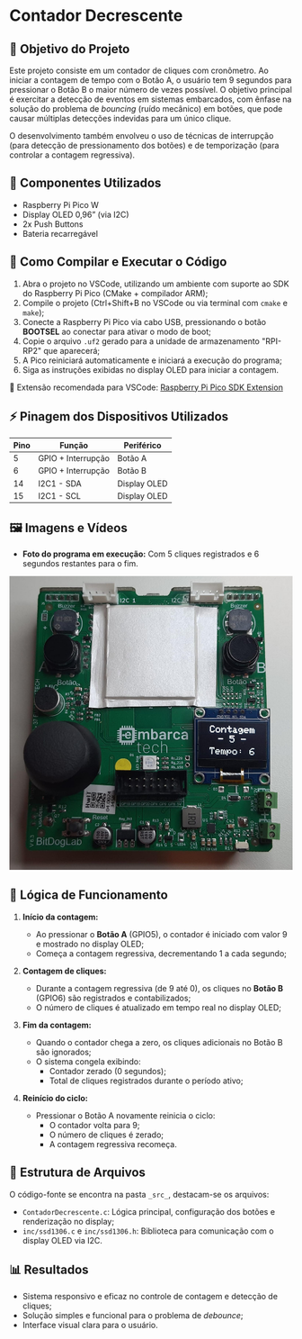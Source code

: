 # Contador Decrescente

## 🎯 Objetivo do Projeto

Este projeto consiste em um contador de cliques com cronômetro. Ao iniciar a contagem de tempo com o Botão A, o usuário tem 9 segundos para pressionar o Botão B o maior número de vezes possível. O objetivo principal é exercitar a detecção de eventos em sistemas embarcados, com ênfase na solução do problema de *bouncing* (ruído mecânico) em botões, que pode causar múltiplas detecções indevidas para um único clique.

O desenvolvimento também envolveu o uso de técnicas de interrupção (para detecção de pressionamento dos botões) e de temporização (para controlar a contagem regressiva).

## 🔧 Componentes Utilizados

- Raspberry Pi Pico W
- Display OLED 0,96” (via I2C)
- 2x Push Buttons
- Bateria recarregável

## 💾 Como Compilar e Executar o Código

1. Abra o projeto no VSCode, utilizando um ambiente com suporte ao SDK do Raspberry Pi Pico (CMake + compilador ARM);
2. Compile o projeto (Ctrl+Shift+B no VSCode ou via terminal com `cmake` e `make`);
3. Conecte a Raspberry Pi Pico via cabo USB, pressionando o botão **BOOTSEL** ao conectar para ativar o modo de boot;
4. Copie o arquivo `.uf2` gerado para a unidade de armazenamento "RPI-RP2" que aparecerá;
5. A Pico reiniciará automaticamente e iniciará a execução do programa;
6. Siga as instruções exibidas no display OLED para iniciar a contagem.

🔗 Extensão recomendada para VSCode: [Raspberry Pi Pico SDK Extension](https://github.com/raspberrypi/pico-vscode)

## ⚡ Pinagem dos Dispositivos Utilizados

| Pino | Função               | Periférico     |
|------|----------------------|----------------|
| 5    | GPIO + Interrupção   | Botão A        |
| 6    | GPIO + Interrupção   | Botão B        |
| 14   | I2C1 - SDA           | Display OLED   |
| 15   | I2C1 - SCL           | Display OLED   |

## 🖼️ Imagens e Vídeos

- **Foto do programa em execução:** Com 5 cliques registrados e 6 segundos restantes para o fim.

![Foto em execução](./assets/execucao.jpeg)

## 🧠 Lógica de Funcionamento

1. **Início da contagem:**
   - Ao pressionar o **Botão A** (GPIO5), o contador é iniciado com valor 9 e mostrado no display OLED;
   - Começa a contagem regressiva, decrementando 1 a cada segundo;

2. **Contagem de cliques:**
   - Durante a contagem regressiva (de 9 até 0), os cliques no **Botão B** (GPIO6) são registrados e contabilizados;
   - O número de cliques é atualizado em tempo real no display OLED;

3. **Fim da contagem:**
   - Quando o contador chega a zero, os cliques adicionais no Botão B são ignorados;
   - O sistema congela exibindo:
     - Contador zerado (0 segundos);
     - Total de cliques registrados durante o período ativo;

4. **Reinício do ciclo:**
   - Pressionar o Botão A novamente reinicia o ciclo:
     - O contador volta para 9;
     - O número de cliques é zerado;
     - A contagem regressiva recomeça.

## 📂 Estrutura de Arquivos

O código-fonte se encontra na pasta `_src_`, destacam-se os arquivos:

- `ContadorDecrescente.c`: Lógica principal, configuração dos botões e renderização no display;
- `inc/ssd1306.c` e `inc/ssd1306.h`: Biblioteca para comunicação com o display OLED via I2C.

## 📊 Resultados

- Sistema responsivo e eficaz no controle de contagem e detecção de cliques;
- Solução simples e funcional para o problema de *debounce*;
- Interface visual clara para o usuário.
